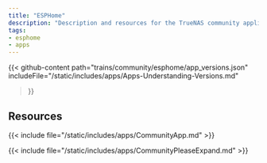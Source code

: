```yaml
---
title: "ESPHome"
description: "Description and resources for the TrueNAS community application called ESPHome."
tags:
- esphome
- apps
---
```


{{< github-content 
    path="trains/community/esphome/app_versions.json"
	includeFile="/static/includes/apps/Apps-Understanding-Versions.md"
>}}

## Resources

{{< include file="/static/includes/apps/CommunityApp.md" >}}

{{< include file="/static/includes/apps/CommunityPleaseExpand.md" >}}

<!--
<div class="docs-sections">

{{< doc-card title="<appname> Deployments" link="/resources/"
descr="How to deploy and configure the <appname> app." >}}

</div>
-->
